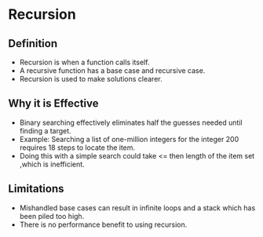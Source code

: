 # Recursion
 
## Definition
* Recursion is when a function calls itself.  
* A recursive function has a base case and recursive case.
* Recursion is used to make solutions clearer.

## Why it is Effective
* Binary searching effectively eliminates half the guesses needed until finding a target. 
* Example: Searching a list of one-million integers for the integer 200 requires 18 steps to locate the item. 
* Doing this with a simple search could take <= then length of the item set ,which is inefficient.  

## Limitations
* Mishandled base cases can result in infinite loops and a stack which has been piled too high. 
* There is no performance benefit to using recursion.